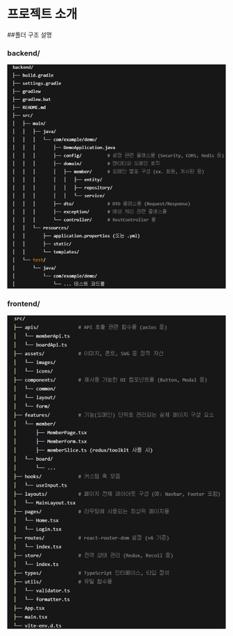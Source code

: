 ﻿# 프로젝트 소개

##폴더 구조 설명

### backend/
![백엔드 구조](./images/backend.png)
### frontend/
![프론트엔드 구조](./images/frontend.png)